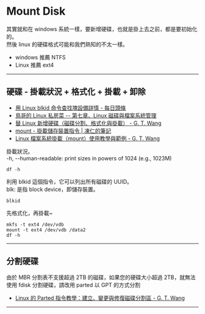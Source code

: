 # Mount Disk

其實就和在 windows 系統一樣，要新增硬碟，也就是掛上去之前，都是要初始化的。  
然後 linux 的硬碟格式可能和我們熟知的不太一樣。

- windows 推薦 NTFS
- Linux 推薦 ext4

---

## 硬碟 - 掛載狀況 + 格式化 + 掛載 + 卸除

- [用 Linux blkid 命令查找塊設備詳情 - 每日頭條](https://kknews.cc/zh-tw/tech/3m988oo.html)
- [鳥哥的 Linux 私房菜 -- 第七章、Linux 磁碟與檔案系統管理](http://linux.vbird.org/linux_basic/0230filesystem.php#lsblk)
- [替 Linux 新增硬碟（磁碟分割、格式化與掛載） - G. T. Wang](https://blog.gtwang.org/linux/linux-add-format-mount-harddisk/)
- [mount - 掛載儲存裝置指令 | 凍仁的筆記](http://note.drx.tw/2008/02/ubuntu-mount.html)
- [Linux 檔案系統掛載（mount）使用教學與範例 - G. T. Wang](https://blog.gtwang.org/linux/linux-mount/)

掛載狀況。  
-h, --human-readable: print sizes in powers of 1024 (e.g., 1023M)

```{bash}
df -h
```

利用 blkid 這個指令，它可以列出所有磁碟的 UUID。  
blk: 是指 block device，即儲存裝置。

```{bash}
blkid
```

先格式化，再掛載~

```{bash}
mkfs -t ext4 /dev/vdb
mount -t ext4 /dev/vdb /data2
df -h
```

---

## 分割硬碟

由於 MBR 分割表不支援超過 2TB 的磁碟，如果您的硬碟大小超過 2TB，就無法使用 fdisk 分割硬碟，請改用 parted 以 GPT 的方式分割

- [Linux 的 Parted 指令教學：建立、變更與修復磁碟分割區 - G. T. Wang](https://blog.gtwang.org/linux/parted-command-to-create-resize-rescue-linux-disk-partitions/)

---
